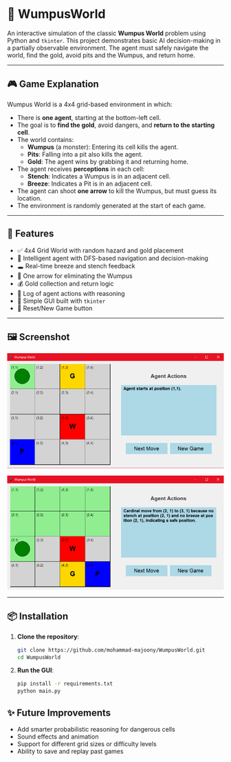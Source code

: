 
# 🐍 WumpusWorld

An interactive simulation of the classic **Wumpus World** problem using Python and `tkinter`. This project demonstrates basic AI decision-making in a partially observable environment. The agent must safely navigate the world, find the gold, avoid pits and the Wumpus, and return home.

---

## 🎮 Game Explanation

Wumpus World is a 4x4 grid-based environment in which:

- There is **one agent**, starting at the bottom-left cell.
- The goal is to **find the gold**, avoid dangers, and **return to the starting cell**.
- The world contains:
  - **Wumpus** (a monster): Entering its cell kills the agent.
  - **Pits**: Falling into a pit also kills the agent.
  - **Gold**: The agent wins by grabbing it and returning home.
- The agent receives **perceptions** in each cell:
  - **Stench**: Indicates a Wumpus is in an adjacent cell.
  - **Breeze**: Indicates a Pit is in an adjacent cell.
- The agent can shoot **one arrow** to kill the Wumpus, but must guess its location.
- The environment is randomly generated at the start of each game.

---

## 🚀 Features

- ✅ 4x4 Grid World with random hazard and gold placement  
- 🧠 Intelligent agent with DFS-based navigation and decision-making  
- 🕳️ Real-time breeze and stench feedback  
- 🏹 One arrow for eliminating the Wumpus  
- 💰 Gold collection and return logic  
- 📜 Log of agent actions with reasoning  
- 🎨 Simple GUI built with `tkinter`  
- 🔄 Reset/New Game button  

---

## 🖼️ Screenshot

![New Game](screenshots/p1.png)

![Agent in Action](screenshots/p2.png)

---

## 📦 Installation

1. **Clone the repository**:
   ```bash
   git clone https://github.com/mohammad-majoony/WumpusWorld.git
   cd WumpusWorld
   ```
   
2. **Run the GUI**:

   ```bash
   pip install -r requirements.txt
   python main.py
   ```

## ✨ Future Improvements

* Add smarter probabilistic reasoning for dangerous cells
* Sound effects and animation
* Support for different grid sizes or difficulty levels
* Ability to save and replay past games
